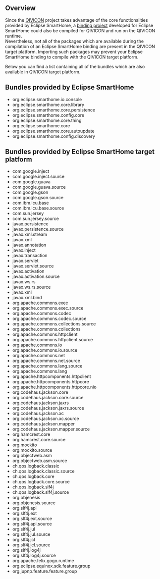 ## Overview
Since the [QIVICON](https://www.qivicon.com) project takes advantage of the core functionalities provided by Eclipse SmartHome, a [binding project](../howtos/bindings.md) developed for Eclipse SmartHome could also be compiled for QIVICON and run on the QIVICON runtime.  
Nevertheless, not all of the packages which are available during the compilation of an Eclipse SmartHome binding are present in the QIVICON target platform. 
Importing such packages may prevent your Eclipse SmartHome binding to compile with the QIVICON target platform.
  
Below you can find a list containing all of the bundles which are also available in QIVICON target platform.

## Bundles provided by Eclipse SmartHome

-  org.eclipse.smarthome.io.console
-  org.eclipse.smarthome.core.library
-  org.eclipse.smarthome.core.persistence
-  org.eclipse.smarthome.config.core
-  org.eclipse.smarthome.core.thing
-  org.eclipse.smarthome.core
-  org.eclipse.smarthome.core.autoupdate
-  org.eclipse.smarthome.config.discovery

## Bundles provided by Eclipse SmartHome target platform

-  com.google.inject
-  com.google.inject.source
-  com.google.guava
-  com.google.guava.source
-  com.google.gson
-  com.google.gson.source
-  com.ibm.icu.base
-  com.ibm.icu.base.source
-  com.sun.jersey
-  com.sun.jersey.source
-  javax.persistence
-  javax.persistence.source
-  javax.xml.stream
-  javax.xml
-  javax.annotation
-  javax.inject
-  javax.transaction
-  javax.servlet
-  javax.servlet.source
-  javax.activation
-  javax.activation.source
-  javax.ws.rs
-  javax.ws.rs.source
-  javax.xml
-  javax.xml.bind
-  org.apache.commons.exec
-  org.apache.commons.exec.source
-  org.apache.commons.codec
-  org.apache.commons.codec.source
-  org.apache.commons.collections.source
-  org.apache.commons.collections
-  org.apache.commons.httpclient
-  org.apache.commons.httpclient.source
-  org.apache.commons.io
-  org.apache.commons.io.source
-  org.apache.commons.net
-  org.apache.commons.net.source
-  org.apache.commons.lang.source
-  org.apache.commons.lang
-  org.apache.httpcomponents.httpclient
-  org.apache.httpcomponents.httpcore
-  org.apache.httpcomponents.httpcore.nio
-  org.codehaus.jackson.core
-  org.codehaus.jackson.core.source
-  org.codehaus.jackson.jaxrs
-  org.codehaus.jackson.jaxrs.source
-  org.codehaus.jackson.xc
-  org.codehaus.jackson.xc.source
-  org.codehaus.jackson.mapper
-  org.codehaus.jackson.mapper.source
-  org.hamcrest.core
-  org.hamcrest.core.source
-  org.mockito
-  org.mockito.source
-  org.objectweb.asm
-  org.objectweb.asm.source
-  ch.qos.logback.classic
-  ch.qos.logback.classic.source
-  ch.qos.logback.core
-  ch.qos.logback.core.source
-  ch.qos.logback.slf4j
-  ch.qos.logback.slf4j.source
-  org.objenesis
-  org.objenesis.source
-  org.slf4j.api
-  org.slf4j.ext
-  org.slf4j.ext.source
-  org.slf4j.api.source
-  org.slf4j.jul
-  org.slf4j.jul.source
-  org.slf4j.jcl
-  org.slf4j.jcl.source
-  org.slf4j.log4j
-  org.slf4j.log4j.source
-  org.apache.felix.gogo.runtime
-  org.eclipse.equinox.sdk.feature.group
-  org.jupnp.feature.feature.group